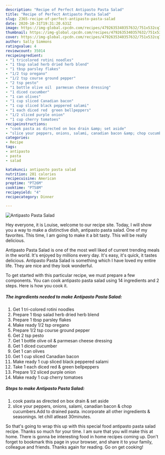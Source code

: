 ```yaml
---
description: "Recipe of Perfect Antipasto Pasta Salad"
title: "Recipe of Perfect Antipasto Pasta Salad"
slug: 2365-recipe-of-perfect-antipasto-pasta-salad
date: 2020-10-31T19:31:20.631Z
image: https://img-global.cpcdn.com/recipes/4792635340357632/751x532cq70/antipasto-pasta-salad-recipe-main-photo.jpg
thumbnail: https://img-global.cpcdn.com/recipes/4792635340357632/751x532cq70/antipasto-pasta-salad-recipe-main-photo.jpg
cover: https://img-global.cpcdn.com/recipes/4792635340357632/751x532cq70/antipasto-pasta-salad-recipe-main-photo.jpg
author: Sally Simmons
ratingvalue: 4
reviewcount: 35014
recipeingredient:
- "1 tricolored rotini noodles"
- "1 tbsp salad herb dried herb blend"
- "1 tbsp parsley flakes"
- "1/2 tsp oregano"
- "1/2 tsp course ground pepper"
- "2 tsp pesto"
- "1 bottle olive oil  parmesan cheese dressing"
- "1 diced cucumber"
- "1 can olives"
- "1 cup sliced Canadian bacon"
- "1 cup sliced black peppered salami"
- "1 each diced red  green bellpeppers"
- "1/2 sliced purple onion"
- "1 cup cherry tomatoes"
recipeinstructions:
- "cook pasta as directed on box drain &amp; set aside"
- "slice your peppers, onions, salami, canadian bacon &amp; chop cucumbers.Add to drained pasta. incorporate all other ingredients &amp; seasonings. let chill atleast 30minutes."
categories:
- Recipe
tags:
- antipasto
- pasta
- salad

katakunci: antipasto pasta salad 
nutrition: 281 calories
recipecuisine: American
preptime: "PT26M"
cooktime: "PT58M"
recipeyield: "4"
recipecategory: Dinner

---
```



![Antipasto Pasta Salad](https://img-global.cpcdn.com/recipes/4792635340357632/751x532cq70/antipasto-pasta-salad-recipe-main-photo.jpg)

Hey everyone, it is Louise, welcome to our recipe site. Today, I will show you a way to make a distinctive dish, antipasto pasta salad. One of my favorites. This time, I am going to make it a bit tasty. This will be really delicious.

Antipasto Pasta Salad is one of the most well liked of current trending meals in the world. It's enjoyed by millions every day. It's easy, it's quick, it tastes delicious. Antipasto Pasta Salad is something which I have loved my entire life. They are nice and they look wonderful.




To get started with this particular recipe, we must prepare a few components. You can cook antipasto pasta salad using 14 ingredients and 2 steps. Here is how you cook it.

<!--inarticleads1-->

##### The ingredients needed to make Antipasto Pasta Salad:

1. Get 1 tri-colored rotini noodles
1. Prepare 1 tbsp salad herb dried herb blend
1. Prepare 1 tbsp parsley flakes
1. Make ready 1/2 tsp oregano
1. Prepare 1/2 tsp course ground pepper
1. Get 2 tsp pesto
1. Get 1 bottle olive oil &amp; parmesan cheese dressing
1. Get 1 diced cucumber
1. Get 1 can olives
1. Get 1 cup sliced Canadian bacon
1. Make ready 1 cup sliced black peppered salami
1. Take 1 each diced red &amp; green bellpeppers
1. Prepare 1/2 sliced purple onion
1. Make ready 1 cup cherry tomatoes




<!--inarticleads2-->

##### Steps to make Antipasto Pasta Salad:

1. cook pasta as directed on box drain &amp; set aside
1. slice your peppers, onions, salami, canadian bacon &amp; chop cucumbers.Add to drained pasta. incorporate all other ingredients &amp; seasonings. let chill atleast 30minutes.




So that's going to wrap this up with this special food antipasto pasta salad recipe. Thanks so much for your time. I am sure that you will make this at home. There is gonna be interesting food in home recipes coming up. Don't forget to bookmark this page in your browser, and share it to your family, colleague and friends. Thanks again for reading. Go on get cooking!
